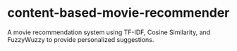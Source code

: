 # content-based-movie-recommender
A movie recommendation system using TF-IDF, Cosine Similarity, and FuzzyWuzzy to provide personalized suggestions.
